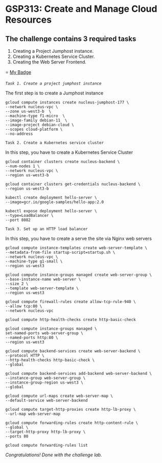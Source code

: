 # GSP313: Create and Manage Cloud Resources

## The challenge contains 3 required tasks

1. Creating a Project Jumphost instance.
2. Creating a Kubernetes Service Cluster.
3. Creating the Web Server Frontend.

⭐️ [My Badge](https://www.cloudskillsboost.google/public_profiles/9b6803b0-ccf7-4348-8eb5-31b63b46d461/badges/3050001)

*`Task 1. Create a project jumphost instance
`*

The first step is to create a Jumphost instance

```shell
gcloud compute instances create nucleus-jumphost-177 \
--network nucleus-vpc \
--zone us-west3-b  \
--machine-type f1-micro  \
--image-family debian-11  \
--image-project debian-cloud \
--scopes cloud-platform \
--no-address
```

`Task 2. Create a Kubernetes service cluster`

In this step, you have to create a Kubernetes Service Cluster

```shell
gcloud container clusters create nucleus-backend \
--num-nodes 1 \
--network nucleus-vpc \
--region us-west3-b
```

```shell
gcloud container clusters get-credentials nucleus-backend \
--region us-west3-b
```

```shell
kubectl create deployment hello-server \
--image=gcr.io/google-samples/hello-app:2.0
```

```shell
kubectl expose deployment hello-server \
--type=LoadBalancer \
--port 8082
```

`Task 3. Set up an HTTP load balancer
`

In this step, you have to create a serve the site via Nginx web servers

```shell
gcloud compute instance-templates create web-server-template \
--metadata-from-file startup-script=startup.sh \
--network nucleus-vpc \
--machine-type g1-small \
--region us-west3
```

```shell
gcloud compute instance-groups managed create web-server-group \
--base-instance-name web-server \
--size 2 \
--template web-server-template \
--region us-west3
```

```shell
gcloud compute firewall-rules create allow-tcp-rule-940 \
--allow tcp:80 \
--network nucleus-vpc
```

```shell
gcloud compute http-health-checks create http-basic-check

```
```shell
gcloud compute instance-groups managed \
set-named-ports web-server-group \
--named-ports http:80 \
--region us-west3
```

```shell
gcloud compute backend-services create web-server-backend \
--protocol HTTP \
--http-health-checks http-basic-check \
--global
```

```shell
gcloud compute backend-services add-backend web-server-backend \
--instance-group web-server-group \
--instance-group-region us-west3 \
--global
```

```shell
gcloud compute url-maps create web-server-map \
--default-service web-server-backend
```

```shell
gcloud compute target-http-proxies create http-lb-proxy \
--url-map web-server-map
```

```shell
gcloud compute forwarding-rules create http-content-rule \
--global \
--target-http-proxy http-lb-proxy \
--ports 80
```

```shell
gcloud compute forwarding-rules list
```

_Congratulations! Done with the challenge lab._

